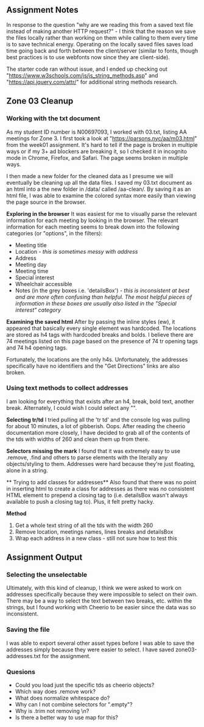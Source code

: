 ## Assignment Notes
In response to the question "why are we reading this from a saved text file instead of making another HTTP request?" - I think that the reason we save the files locally rather than working on them while calling to them every time is to save technical energy. Operating on the locally saved files saves load time going back and forth between the client/server (similar to fonts, though best practices is to use webfonts now since they are client-side).

The starter code ran without issue, and I ended up checking out "https://www.w3schools.com/js/js_string_methods.asp" and "https://api.jquery.com/attr/" for additional string methods research.

## Zone 03 Cleanup
### Working with the txt document
As my student ID number is N00697093, I worked with 03.txt, listing AA meetings for Zone 3. 
I first took a look at "https://parsons.nyc/aa/m03.html" from the week01 assignment. It's hard to tell if the page is broken in multiple ways or if my 3+ ad blockers are breaking it, so I checked it in incognito mode in Chrome, Firefox, and Safari. The page seems broken in multiple ways.

I then made a new folder for the cleaned data as I presume we will eventually be cleaning up all the data files. I saved my 03.txt document as an html into a the new folder in /data/ called /aa-clean/. By saving it as an html file, I was able to examine the colored syntax more easily than viewing the page source in the browser. 

**Exploring in the browser**
It was easiest for me to visually parse the relevant information for each meeting by looking in the browser. The relevant information for each meeting seems to break down into the following categories (or "options", in the filters):
- Meeting title
- Location _- this is sometimes messy with address_
- Address
- Meeting day
- Meeting time
- Special interest
- Wheelchair accessible
- Notes (in the grey boxes i.e. 'detailsBox') _- this is inconsistent at best and are more often confusing than helpful. The most helpful pieces of information in these boxes are usually also listed in the "Special interest" category_

**Examining the saved html**
After by passing the inline styles (ew), it appeared that basically every single element was hardcoded. The locations are stored as h4 tags with hardcoded breaks and bolds. I believe there are 74 meetings listed on this page based on the presence of 74 tr opening tags and 74 h4 opening tags.

Fortunately, the locations are the only h4s. Unfortunately, the addresses specifically have no identifiers and the "Get Directions" links are also broken.

### Using text methods to collect addresses
I am looking for everything that exists after an h4, break, bold text, another break. Alternately, I could wish I could select any "<td style="border-bottom:1px solid #e3e3e3; width:260px" valign="top">".

**Selecting tr/td**
I tried pulling all the 'tr td' and the console log was pulling for about 10 minutes, a lot of gibberish. Oops. After reading the cheerio documentation more closely, I have decided to grab all of the contents of the tds with widths of 260 and clean them up from there.

**Selectors missing the mark**
I found that it was extremely easy to use .remove, .find and others to parse elements with the literally any objects/styling to them. Addresses were hard because they're just floating, alone in a string.

** Trying to add classes for addresses**
Also found that there was no point in inserting html to create a class for addresses as there was no consistent HTML element to prepend a closing tag to (i.e. detailsBox wasn't always available to push a closing tag to). Plus, it felt pretty hacky.

**Method**
1. Get a whole text string of all the tds with the width 260
2. Remove location, meetings names, lines breaks and detailsBox
3. Wrap each address in a new class - still not sure how to test this

## Assignment Output
### Selecting the unselectable
Ultimately, with this kind of cleanup, I think we were asked to work on addresses specifically because they were impossible to select on their own. There may be a way to select the text between two breaks, etc. within the strings, but I found working with Cheerio to be easier since the data was so inconsistent.

### Saving the file
I was able to export several other asset types before I was able to save the addresses simply because they were easier to select. I have saved zone03-addresses.txt for the assignment.

### Quesions
- Could you load just the specific tds as cheerio objects?
- Which way does .remove work?
- What does normalize whitespace do?
- Why can I not combine selectors for ".empty"?
- Why is .trim not removing \n?
- Is there a better way to use map for this?